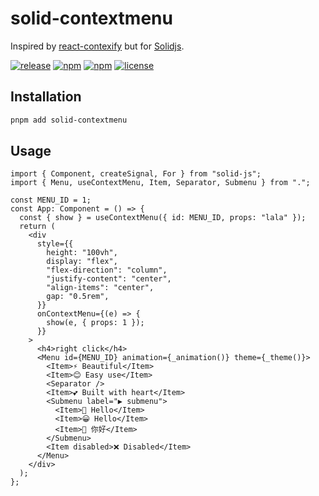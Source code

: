 # solid-contextmenu

Inspired by [react-contexify](https://github.com/fkhadra/react-contexify) but for [Solidjs](https://solidjs.com).

[![release](https://github.com/Xhofe/solid-contextmenu/actions/workflows/release.yml/badge.svg)](https://github.com/Xhofe/solid-contextmenu/actions/workflows/release.yml) [![npm](https://img.shields.io/npm/dm/solid-contextmenu.svg)](https://www.npmjs.com/package/solid-contextmenu) [![npm](https://img.shields.io/npm/v/solid-contextmenu.svg)](https://www.npmjs.com/package/solid-contextmenu) [![license](https://img.shields.io/github/license/Xhofe/solid-contextmenu.svg)](https://github.com/Xhofe/solid-contextmenu/blob/main/LICENSE)

## Installation

```bash
pnpm add solid-contextmenu
```

## Usage

```tsx
import { Component, createSignal, For } from "solid-js";
import { Menu, useContextMenu, Item, Separator, Submenu } from ".";

const MENU_ID = 1;
const App: Component = () => {
  const { show } = useContextMenu({ id: MENU_ID, props: "lala" });
  return (
    <div
      style={{
        height: "100vh",
        display: "flex",
        "flex-direction": "column",
        "justify-content": "center",
        "align-items": "center",
        gap: "0.5rem",
      }}
      onContextMenu={(e) => {
        show(e, { props: 1 });
      }}
    >
      <h4>right click</h4>
      <Menu id={MENU_ID} animation={_animation()} theme={_theme()}>
        <Item>⚡ Beautiful</Item>
        <Item>😊 Easy use</Item>
        <Separator />
        <Item>💕 Built with heart</Item>
        <Submenu label="▶️ submenu">
          <Item>👋 Hello</Item>
          <Item>😀 Hello</Item>
          <Item>🤝 你好</Item>
        </Submenu>
        <Item disabled>❌ Disabled</Item>
      </Menu>
    </div>
  );
};
```
